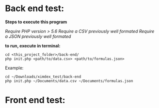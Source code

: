 # Back end test:
**Steps to execute this program**

*Require PHP version > 5.6
Require a CSV previously well formated
Require a JSON previously well formated*
  
**to run, execute in terminal:** 

    cd <this_project_folder>/back-end/
    php init.php <path/to/data.csv> <path/to/formulas.json>

Example:
	

    cd ~/Downloads/ximdex_test/back-end
    php init.php ~/Documents/data.csv ~/Documents/formulas.json

# Front end test: